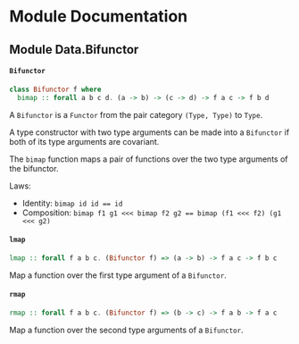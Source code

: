 # Module Documentation

## Module Data.Bifunctor

#### `Bifunctor`

``` purescript
class Bifunctor f where
  bimap :: forall a b c d. (a -> b) -> (c -> d) -> f a c -> f b d
```

A `Bifunctor` is a `Functor` from the pair category `(Type, Type)` to `Type`.

A type constructor with two type arguments can be made into a `Bifunctor` if
both of its type arguments are covariant.

The `bimap` function maps a pair of functions over the two type arguments
of the bifunctor.

Laws:

- Identity: `bimap id id == id`
- Composition: `bimap f1 g1 <<< bimap f2 g2 == bimap (f1 <<< f2) (g1 <<< g2)`


#### `lmap`

``` purescript
lmap :: forall f a b c. (Bifunctor f) => (a -> b) -> f a c -> f b c
```

Map a function over the first type argument of a `Bifunctor`.

#### `rmap`

``` purescript
rmap :: forall f a b c. (Bifunctor f) => (b -> c) -> f a b -> f a c
```

Map a function over the second type arguments of a `Bifunctor`.



